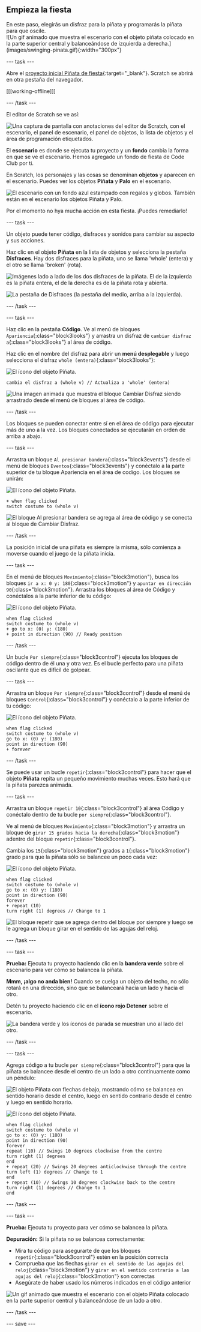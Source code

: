 ## Empieza la fiesta

<div style="display: flex; flex-wrap: wrap">
<div style="flex-basis: 200px; flex-grow: 1; margin-right: 15px;">
En este paso, elegirás un disfraz para la piñata y programarás la piñata para que oscile.
</div>
<div>
![Un gif animado que muestra el escenario con el objeto piñata colocado en la parte superior central y balanceándose de izquierda a derecha.](images/swinging-pinata.gif){:width="300px"}
</div>
</div>

--- task ---

Abre el [proyecto inicial Piñata de fiesta](https://scratch.mit.edu/projects/653082997/editor){:target="_blank"}. Scratch se abrirá en otra pestaña del navegador.

[[[working-offline]]]

--- /task ---

El editor de Scratch se ve así:

![Una captura de pantalla con anotaciones del editor de Scratch, con el escenario, el panel de escenario, el panel de objetos, la lista de objetos y el área de programación etiquetados.](images/scratch-interface.png)

El **escenario** es donde se ejecuta tu proyecto y un **fondo** cambia la forma en que se ve el escenario. Hemos agregado un fondo de fiesta de Code Club por ti.

En Scratch, los personajes y las cosas se denominan **objetos** y aparecen en el escenario. Puedes ver los objetos **Piñata** y **Palo** en el escenario.

![El escenario con un fondo azul estampado con regalos y globos. También están en el escenario los objetos Piñata y Palo.](images/backdrop-and-sprites.png)

Por el momento no hya mucha acción en esta fiesta. ¡Puedes remediarlo!

--- task ---

Un objeto puede tener código, disfraces y sonidos para cambiar su aspecto y sus acciones.

Haz clic en el objeto **Piñata** en la lista de objetos y selecciona la pestaña **Disfraces**. Hay dos disfraces para la piñata, uno se llama 'whole' (entera) y el otro se llama 'broken' (rota).

![Imágenes lado a lado de los dos disfraces de la piñata. El de la izquierda es la piñata entera, el de la derecha es de la piñata rota y abierta.](images/pinata-costumes.png)

![La pestaña de Disfraces (la pestaña del medio, arriba a la izquierda).](images/costumes-tab.png)

--- /task ---

--- task ---

Haz clic en la pestaña **Código**. Ve al menú de bloques `Apariencia`{:class="block3looks"} y arrastra un disfraz de `cambiar disfraz a`{:class="block3looks"} al área de código.

Haz clic en el nombre del disfraz para abrir un **menú desplegable** y luego selecciona el disfraz `whole (entera)`{:class="block3looks"}:

![El ícono del objeto Piñata.](images/pinata-sprite.png)

```blocks3
cambia el disfraz a (whole v) // Actualiza a 'whole' (entera)
```

![Una imagen animada que muestra el bloque Cambiar Disfraz siendo arrastrado desde el menú de bloques al área de código.](images/switch-costume.gif)

--- /task ---

Los bloques se pueden conectar entre sí en el área de código para ejecutar más de uno a la vez. Los bloques conectados se ejecutarán en orden de arriba a abajo.

--- task ---

Arrastra un bloque `Al presionar bandera`{:class="block3events"} desde el menú de bloques `Eventos`{:class="block3events"} y conéctalo a la parte superior de tu bloque Apariencia en el área de codigo. Los bloques se unirán:

![El ícono del objeto Piñata.](images/pinata-sprite.png)

```blocks3
+ when flag clicked
switch costume to (whole v)
```
![El bloque Al presionar bandera se agrega al área de código y se conecta al bloque de Cambiar Disfraz.](images/add-flag-clicked.gif)

--- /task ---

La posición inicial de una piñata es siempre la misma, sólo comienza a moverse cuando el juego de la piñata inicia.

--- task ---

En el menú de bloques `Movimiento`{:class="block3motion"}, busca los bloques `ir a x: 0 y: 180`{:class="block3motion"} y `apuntar en dirección 90`{:class="block3motion"}. Arrastra los bloques al área de Código y conéctalos a la parte inferior de tu código:

![El ícono del objeto Piñata.](images/pinata-sprite.png)

```blocks3
when flag clicked
switch costume to (whole v)
+ go to x: (0) y: (180)
+ point in direction (90) // Ready position
```

--- /task ---

Un bucle `Por siempre`{:class="block3control"} ejecuta los bloques de código dentro de él una y otra vez. Es el bucle perfecto para una piñata oscilante que es difícil de golpear.

--- task ---

Arrastra un bloque `Por siempre`{:class="block3control"} desde el menú de bloques `Control`{:class="block3control"} y conéctalo a la parte inferior de tu código:

![El ícono del objeto Piñata.](images/pinata-sprite.png)

```blocks3
when flag clicked
switch costume to (whole v)
go to x: (0) y: (180)
point in direction (90)
+ forever
```

--- /task ---

Se puede usar un bucle `repetir`{:class="block3control"} para hacer que el objeto **Piñata** repita un pequeño movimiento muchas veces. Esto hará que la piñata parezca animada.

--- task ---

Arrastra un bloque `repetir 10`{:class="block3control"} al área Código y conéctalo dentro de tu bucle `por siempre`{:class="block3control"}.

Ve al menú de bloques `Movimiento`{:class="block3motion"} y arrastra un bloque de `girar 15 grados hacia la derecha`{:class="block3motion"} adentro del bloque `repetir`{:class="block3control"}.

Cambia los `15`{:class="block3motion"} grados a `1`{:class="block3motion"} grado para que la piñata sólo se balancee un poco cada vez:

![El ícono del objeto Piñata.](images/pinata-sprite.png)

```blocks3
when flag clicked
switch costume to (whole v)
go to x: (0) y: (180)
point in direction (90)
forever
+ repeat (10) 
turn right (1) degrees // Change to 1
```
![El bloque repetir que se agrega dentro del bloque por siempre y luego se le agrega un bloque girar en el sentido de las agujas del reloj.](images/add-repeat.gif)

--- /task ---

--- task ---

**Prueba:** Ejecuta tu proyecto haciendo clic en la **bandera verde** sobre el escenario para ver cómo se balancea la piñata.

**Mmm, ¡algo no anda bien!** Cuando se cuelga un objeto del techo, no sólo rotará en una dirección, sino que se balanceará hacia un lado y hacia el otro.

Detén tu proyecto haciendo clic en el **ícono rojo Detener** sobre el escenario.

![La bandera verde y los íconos de parada se muestran uno al lado del otro.](images/start-stop.png)

--- /task ---

--- task ---

Agrega código a tu bucle `por siempre`{:class="block3control"} para que la piñata se balancee desde el centro de un lado a otro continuamente como un péndulo:

![El objeto Piñata con flechas debajo, mostrando cómo se balancea en sentido horario desde el centro, luego en sentido contrario desde el centro y luego en sentido horario.](images/pinata-swing.png)

![El ícono del objeto Piñata.](images/pinata-sprite.png)

```blocks3
when flag clicked
switch costume to (whole v)
go to x: (0) y: (180)
point in direction (90)
forever
repeat (10) // Swings 10 degrees clockwise from the centre
turn right (1) degrees 
end
+ repeat (20) // Swings 20 degrees anticlockwise through the centre
turn left (1) degrees // Change to 1
end
+ repeat (10) // Swings 10 degrees clockwise back to the centre
turn right (1) degrees // Change to 1
end
```

--- /task ---

--- task ---

**Prueba:** Ejecuta tu proyecto para ver cómo se balancea la piñata.

**Depuración:** Si la piñata no se balancea correctamente:
+ Mira tu código para asegurarte de que los bloques `repetir`{:class="block3control"} estén en la posición correcta
+ Comprueba que las flechas `girar en el sentido de las agujas del reloj`{:class="block3motion"} y `girar en el sentido contrario a las agujas del reloj`{:class="block3motion"} son correctas
+ Asegúrate de haber usado los números indicados en el código anterior

![Un gif animado que muestra el escenario con el objeto Piñata colocado en la parte superior central y balanceándose de un lado a otro.](images/swinging-pinata.gif)

--- /task ---

--- save ---

